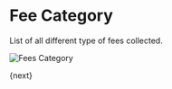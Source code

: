 <!-- add-breadcrumbs -->
# Fee Category

List of all different type of fees collected.

<img class="screenshot" alt="Fees Category" src="/docs/assets/img/schools/fees/fee-category.png">

{next}
